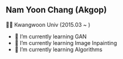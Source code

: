 ## Nam Yoon Chang (Akgop)

:student: Kwangwoon Univ (2015.03 ~ )

- 🌱 I’m currently learning GAN
- 🌱 I’m currently learning Image Inpainting
- 🌱 I’m currently learning Algorithms

<!--
**Akgop/Akgop** is a ✨ _special_ ✨ repository because its `README.md` (this file) appears on your GitHub profile.

Here are some ideas to get you started:

- 🔭 I’m currently working on ...
- 🌱 I’m currently learning ...
- 👯 I’m looking to collaborate on ...
- 🤔 I’m looking for help with ...
- 💬 Ask me about ...
- 📫 How to reach me: ...
- 😄 Pronouns: ...
- ⚡ Fun fact: ...
-->
